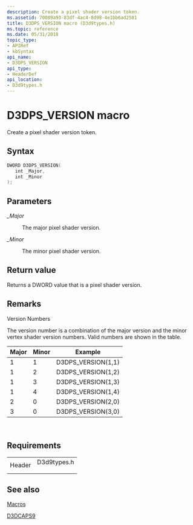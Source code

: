 ```yaml
---
description: Create a pixel shader version token.
ms.assetid: 70089a93-83df-4ac4-8d98-4e1bb6ad2581
title: D3DPS_VERSION macro (D3d9types.h)
ms.topic: reference
ms.date: 05/31/2018
topic_type: 
- APIRef
- kbSyntax
api_name: 
- D3DPS_VERSION
api_type: 
- HeaderDef
api_location: 
- D3d9types.h
---
```


# D3DPS\_VERSION macro

Create a pixel shader version token.

## Syntax


```C++
DWORD D3DPS_VERSION(
   int _Major,
   int _Minor
);
```



## Parameters

<dl> <dt>

*\_Major* 
</dt> <dd>

The major pixel shader version.

</dd> <dt>

*\_Minor* 
</dt> <dd>

The minor pixel shader version.

</dd> </dl>

## Return value

Returns a DWORD value that is a pixel shader version.

## Remarks

Version Numbers

The version number is a combination of the major version and the minor vertex shader version numbers. Valid numbers are shown in the table.



| Major | Minor | Example             |
|-------|-------|---------------------|
| 1     | 1     | D3DPS\_VERSION(1,1) |
| 1     | 2     | D3DPS\_VERSION(1,2) |
| 1     | 3     | D3DPS\_VERSION(1,3) |
| 1     | 4     | D3DPS\_VERSION(1,4) |
| 2     | 0     | D3DPS\_VERSION(2,0) |
| 3     | 0     | D3DPS\_VERSION(3,0) |



 

## Requirements



|                   |                                                                                        |
|-------------------|----------------------------------------------------------------------------------------|
| Header<br/> | <dl> <dt>D3d9types.h</dt> </dl> |



## See also

<dl> <dt>

[Macros](dx9-graphics-reference-d3d-macros.md)
</dt> <dt>

[D3DCAPS9](/windows/desktop/api/D3D9Caps/ns-d3d9caps-d3dcaps9)
</dt> </dl>

 

 




